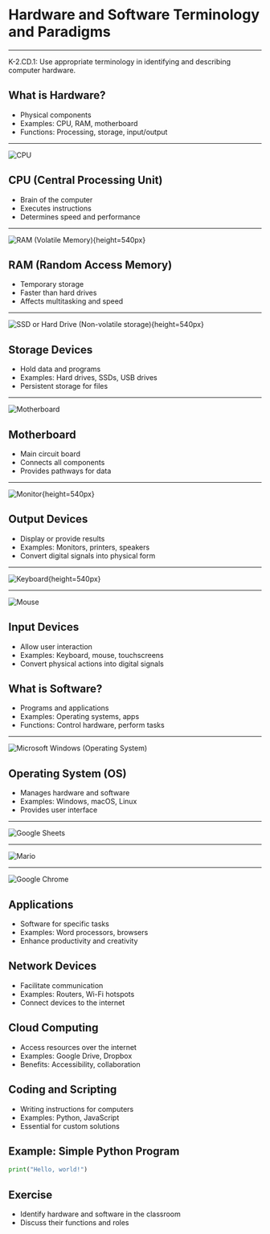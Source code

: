 # Hardware and Software Terminology and Paradigms

---

K-2.CD.1: Use appropriate terminology in identifying and describing computer hardware.

## What is Hardware?

- Physical components
- Examples: CPU, RAM, motherboard
- Functions: Processing, storage, input/output

---

![CPU](https://upload.wikimedia.org/wikipedia/commons/thumb/0/0a/Intel_i9-14900KF_CPU.jpg/500px-Intel_i9-14900KF_CPU.jpg)

## CPU (Central Processing Unit)

- Brain of the computer
- Executes instructions
- Determines speed and performance

---

![RAM (Volatile Memory)](https://upload.wikimedia.org/wikipedia/commons/thumb/e/e6/THL32V1055BTG-6.jpg/960px-THL32V1055BTG-6.jpg){height=540px}

## RAM (Random Access Memory)

- Temporary storage
- Faster than hard drives
- Affects multitasking and speed

---

![SSD or Hard Drive (Non-volatile storage)](https://upload.wikimedia.org/wikipedia/commons/thumb/1/1a/2023_Dysk_SSD_Patriot_P210_2TB.jpg/960px-2023_Dysk_SSD_Patriot_P210_2TB.jpg){height=540px}

## Storage Devices

- Hold data and programs
- Examples: Hard drives, SSDs, USB drives
- Persistent storage for files

---

![Motherboard](https://upload.wikimedia.org/wikipedia/commons/b/b7/Computer-motherboard.jpg)

## Motherboard

- Main circuit board
- Connects all components
- Provides pathways for data

---

![Monitor](https://upload.wikimedia.org/wikipedia/commons/7/76/MonitorLCDlcd.svg){height=540px}

## Output Devices

- Display or provide results
- Examples: Monitors, printers, speakers
- Convert digital signals into physical form

---

![Keyboard](https://upload.wikimedia.org/wikipedia/commons/thumb/a/a2/LenovoKeyboard.jpg/960px-LenovoKeyboard.jpg){height=540px}

---

![Mouse](https://upload.wikimedia.org/wikipedia/commons/thumb/2/22/3-Tasten-Maus_Microsoft.jpg/548px-3-Tasten-Maus_Microsoft.jpg)

## Input Devices

- Allow user interaction
- Examples: Keyboard, mouse, touchscreens
- Convert physical actions into digital signals

## What is Software?

- Programs and applications
- Examples: Operating systems, apps
- Functions: Control hardware, perform tasks

---

![Microsoft Windows (Operating System)](https://upload.wikimedia.org/wikipedia/en/9/92/Windows_11_Desktop.png)

## Operating System (OS)

- Manages hardware and software
- Examples: Windows, macOS, Linux
- Provides user interface

---

![Google Sheets](https://upload.wikimedia.org/wikipedia/en/c/c0/Google_Sheets_Untitled_spreadsheet.png)

---

![Mario](https://upload.wikimedia.org/wikipedia/en/8/80/SMB_wonder_screenshot.png)

---

![Google Chrome](https://upload.wikimedia.org/wikipedia/en/5/51/Google_Chrome_on_Windows_10_screenshot.png)

## Applications

- Software for specific tasks
- Examples: Word processors, browsers
- Enhance productivity and creativity

## Network Devices

- Facilitate communication
- Examples: Routers, Wi-Fi hotspots
- Connect devices to the internet

## Cloud Computing

- Access resources over the internet
- Examples: Google Drive, Dropbox
- Benefits: Accessibility, collaboration

## Coding and Scripting

- Writing instructions for computers
- Examples: Python, JavaScript
- Essential for custom solutions

## Example: Simple Python Program

```python
print("Hello, world!")
```

## Exercise

- Identify hardware and software in the classroom
- Discuss their functions and roles
